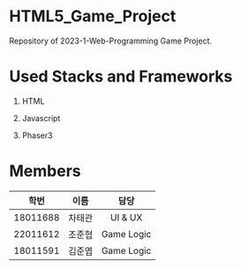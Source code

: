 # HTML5_Game_Project
Repository of 2023-1-Web-Programming Game Project.

# Used Stacks and Frameworks
1. HTML

2. Javascript

3. Phaser3

# Members
| 학번 | 이름 | 담당 |
| :--: | :--: | :--: |
| 18011688 | 차태관 | UI & UX |
| 22011612 | 조준협 | Game Logic |
| 18011591 | 김준엽 | Game Logic |
